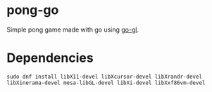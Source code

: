 # pong-go

Simple pong game made with go using [go-gl](https://github.com/go-gl/gl).


# Dependencies

```
sudo dnf install libX11-devel libXcursor-devel libXrandr-devel libXinerama-devel mesa-libGL-devel libXi-devel libXxf86vm-devel
```
